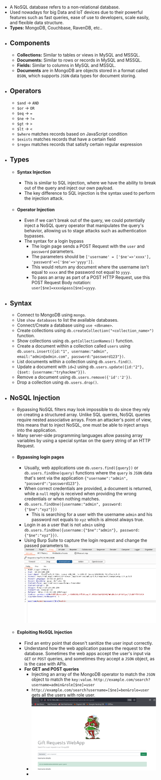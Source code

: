 - A NoSQL database refers to a non-relational database.
- Used nowadays for big Data and IoT devices due to their powerful features such as fast queries, ease of use to developers, scale easily, and flexible data structure.
- **Types:** MongoDB, Couchbase, RavenDB, etc..
- ## Components
	- **Collections:** Similar to tables or views in MySQL and MSSQL.
	- **Documents:** Similar to rows or records in MySQL and MSSQL.
	- **Fields:** Similar to columns in MySQL and MSSQL.
	- **Documents** are in MongoDB are objects stored in a format called `BSON`, which supports `JSON` data types for document storing.
 - ## Operators
	 - `$and` -> `AND`
	 - `$or` -> `OR`
	 - `$eq` -> `=`
	 - `$ne` -> `!=`
	 - `$gt` -> `>`
	 - `$lt` -> `<`
	 - `$where` matches records based on JavaScript condition
	 - `$exists` matches records that have a certain field
	 - `$regex` matches records that satisfy certain regular expression
 - ## Types
	- #### Syntax Injection
		- This is similar to SQL injection, where we have the ability to break out of the query and inject our own payload.
		- The key difference to SQL injection is the syntax used to perform the injection attack.
	- #### Operator Injection
		- Even if we can't break out of the query, we could potentially inject a NoSQL query operator that manipulates the query's behavior, allowing us to stage attacks such as authentication bypasses.
		- The syntax for a login bypass
			- The login page sends a POST Request with the `user` and `password` parameters.
			- The parameters should be `['username' = ['$ne'=>'xxxx'], 'password'=>['$ne'=>'yyyy']]`.
			- This would return any document where the username isn't equal to `xxxx` and the password not equal to `yyyy`.
			- To pass an array as part of a POST HTTP Request, use this POST Request Body notation: `user[$ne]=xxxx&pass[$ne]=yyyy`.
- ## Syntax
	- Connect to MongoDB using `mongo`.
	- Use `show databases` to list the available databases.
	- Connect/Create a database using `use <dbname>`.
	- Create collections using `db.createCollection("<collection_name>")` function.
	- Show collections using `db.getCollectionNames()` function.
	- Create a document within a collection called `users` using `db.users.insert({id:"1", username:"admin", email:"admin@admin.com", password:"password123"})`.
	- List documents within a collection using `db.users.find()`.
	- Update a document with `id=2` using `db.users.update({id:"2"}, {$set: {username:"tryhackme"}})`.
	- Remove a document using `db.users.remove({'id':'2'})`.
	- Drop a collection using `db.users.drop()`.
- ## NoSQL Injection
	- Bypassing NoSQL filters may look impossible to do since they rely on creating a structured array. Unlike SQL queries, NoSQL queries require nested associative arrays. From an attacker's point of view, this means that to inject NoSQL, one must be able to inject arrays into the application.
	- Many server-side programming languages allow passing array variables by using a special syntax on the query string of an HTTP Request.
	- #### Bypassing login pages
		- Usually, web applications use `db.users.find({query})` or `db.users.findOne(query)` functions where the `query` is `JSON` data that's sent via the application `{"username":"admin", "password":"password123"}`.
		- When correct credentials are provided, a document is returned, while a `null` reply is received when providing the wrong credentials or when nothing matches.
		- `db.users.findOne({username:"admin", password: {"$ne":"xyz"}})`
			- This is searching for a user with the username `admin` and his password not equals to `xyz` which is almost always true.
		- Login in as a user that is not `admin` using `db.users.findOne({username:{"$ne":"admin"}, password:{"$ne":"xyz"}})`.
		- Using Burp Suite to capture the login request and change the passed parameters to. ![](nosql-bypass-login.png)
	- #### Exploiting NoSQL Injection
		- Find an entry point that doesn't sanitize the user input correctly.
		- Understand how the web application passes the request to the database. Sometimes the web apps accept the user's input via `GET` or `POST` queries, and sometimes they accept a `JSON` object, as is the case with APIs.
		- **For GET and POST queries**
			- Injecting an array of the MongoDB operator to match the `JSON` object to match the `key:value`. `http://example.com/search?username=admin&role[$ne]=user`
			- `http://example.com/search?username=[$ne]=ben&role=user` gets all the users with role user.
			- ![](nosql-bypass-search.png)
			- 